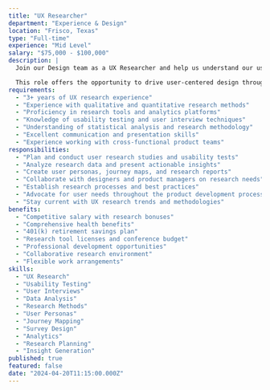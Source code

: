 ```yaml
---
title: "UX Researcher"
department: "Experience & Design"
location: "Frisco, Texas"
type: "Full-time"
experience: "Mid Level"
salary: "$75,000 - $100,000"
description: |
  Join our Design team as a UX Researcher and help us understand our users' needs, behaviors, and motivations. You'll conduct research studies that inform design decisions and ensure our products deliver exceptional user experiences.

  This role offers the opportunity to drive user-centered design through research and make a significant impact on product development.
requirements:
  - "3+ years of UX research experience"
  - "Experience with qualitative and quantitative research methods"
  - "Proficiency in research tools and analytics platforms"
  - "Knowledge of usability testing and user interview techniques"
  - "Understanding of statistical analysis and research methodology"
  - "Excellent communication and presentation skills"
  - "Experience working with cross-functional product teams"
responsibilities:
  - "Plan and conduct user research studies and usability tests"
  - "Analyze research data and present actionable insights"
  - "Create user personas, journey maps, and research reports"
  - "Collaborate with designers and product managers on research needs"
  - "Establish research processes and best practices"
  - "Advocate for user needs throughout the product development process"
  - "Stay current with UX research trends and methodologies"
benefits:
  - "Competitive salary with research bonuses"
  - "Comprehensive health benefits"
  - "401(k) retirement savings plan"
  - "Research tool licenses and conference budget"
  - "Professional development opportunities"
  - "Collaborative research environment"
  - "Flexible work arrangements"
skills:
  - "UX Research"
  - "Usability Testing"
  - "User Interviews"
  - "Data Analysis"
  - "Research Methods"
  - "User Personas"
  - "Journey Mapping"
  - "Survey Design"
  - "Analytics"
  - "Research Planning"
  - "Insight Generation"
published: true
featured: false
date: "2024-04-20T11:15:00.000Z"
---
```

